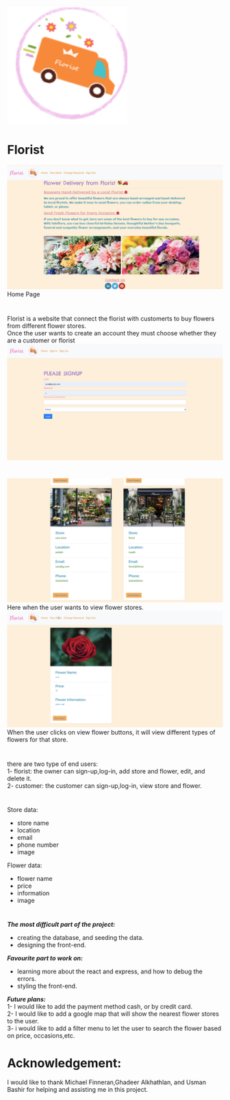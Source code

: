 <!-- [![General Assembly Logo](https://camo.githubusercontent.com/1a91b05b8f4d44b5bbfb83abac2b0996d8e26c92/687474703a2f2f692e696d6775722e636f6d2f6b6538555354712e706e67)](https://generalassemb.ly/education/web-development-immersive)

# express-api-template

A template for starting projects with `express` as an API. Includes
authentication and common middlewares.

# Installation

# Structure

# API

### Authentication

| Verb  | URI Pattern         |
| ----- | ------------------- |
| POST  | `/sign-up`          |
| POST  | `/sign-in`          |
| PATCH | `/change-password/` |

#### POST /sign-up -->
![GitHub Logo](src/images/florist.png) 
# Florist
![GitHub Logo](src/images/im2.png) 
Home Page</br>
#



Florist is a website that connect the florist with customerts to buy flowers from different flower stores.</br>
Once the user wants to create an account they must choose whether they are a customer or florist</br>
![GitHub Logo](src/images/im5.png) 
#

![GitHub Logo](src/images/im3.png) 
Here when the user wants to view flower stores.
![GitHub Logo](src/images/im4.png) 
When the user clicks on view flower buttons, it will view different types of flowers for that store.
#
there are two type of end users:</br>
1- florist: the owner can sign-up,log-in, add store and flower, edit, and delete it.</br>
2- customer: the customer can sign-up,log-in, view store and flower.</br>


#

Store data:

- store name
- location
- email 
- phone number
- image

Flower data:

- flower name
- price
- information 
- image
#

***The most difficult part of the project:***

- creating the database, and seeding the data.
- designing the front-end.

***Favourite part to work on:***
- learning more about the react and express, and how to debug the errors.
- styling the front-end.

***Future plans:***</br>
1- I would like to add the payment method cash, or by credit card.</br>
2- I would like to add a google map that will show the nearest flower stores to the user.</br>
3- i would like to add a filter menu to let the user to search the flower based on price, occasions,etc.</br>

# Acknowledgement:
I would like to thank Michael Finneran,Ghadeer Alkhathlan, and Usman Bashir for helping and assisting me in this project.